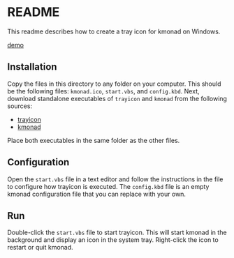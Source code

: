 # README

This readme describes how to create a tray icon for kmonad on Windows.

[demo]()

## Installation

Copy the files in this directory to any folder on your computer. This should be
the following files: `kmonad.ico`, `start.vbs`, and `config.kbd`. Next, download
standalone executables of `trayicon` and `kmonad` from the following sources:

- [trayicon](https://github.com/BartSte/trayicon/releases/latest)
- [kmonad](https://github.com/kmonad/kmonad/releases/latest)

Place both executables in the same folder as the other files.

## Configuration

Open the `start.vbs` file in a text editor and follow the instructions in the
file to configure how trayicon is executed. The `config.kbd` file is an empty
kmonad configuration file that you can replace with your own.

## Run

Double-click the `start.vbs` file to start trayicon. This will start kmonad in
the background and display an icon in the system tray. Right-click the icon to
restart or quit kmonad.
